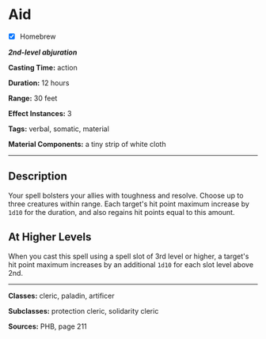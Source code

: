 # Aid

- [x] Homebrew

***2nd-level abjuration***

**Casting Time:** action

**Duration:** 12 hours

**Range:** 30 feet

**Effect Instances:** 3

**Tags:** verbal, somatic, material

**Material Components:** a tiny strip of white cloth

---

## Description
Your spell bolsters your allies with toughness and resolve. Choose up to three creatures within range. Each target's hit point maximum increase by `1d10` for the duration, and also regains hit points equal to this amount.

## At Higher Levels
When you cast this spell using a spell slot of 3rd level or higher, a target's hit point maximum increases by an additional `1d10` for each slot level above 2nd.

---

**Classes:** cleric, paladin, artificer

**Subclasses:** protection cleric, solidarity cleric

**Sources:** PHB, page 211

